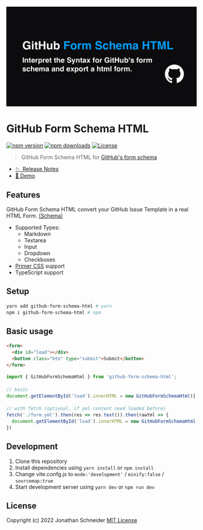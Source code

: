 ![GitHub Form Schema HTML](./banner.jpg)

# GitHub Form Schema HTML

[![npm version][npm-version-src]][npm-version-href]
[![npm downloads][npm-downloads-src]][npm-downloads-href]
[![License][license-src]][license-href]

> GitHub Form Schema HTML for [GitHub's form schema](https://docs.github.com/en/communities/using-templates-to-encourage-useful-issues-and-pull-requests/syntax-for-githubs-form-schema)

- [✨ &nbsp;Release Notes](https://github.com/JonathanSchndr/github-form-schema-html/releases)
- [🔴 Demo](https://codesandbox.io/s/example-github-form-schema-html-7khslb)

## Features

GitHub Form Schema HTML convert your GitHub Issue Template in a real HTML Form. [(Schema)](https://docs.github.com/en/communities/using-templates-to-encourage-useful-issues-and-pull-requests/syntax-for-githubs-form-schema)

- Supported Types:
  - Markdown
  - Textarea
  - Input
  - Dropdown
  - Checkboxes
- [Primer CSS](https://primer.style/) support
- TypeScript support


## Setup

```sh
yarn add github-form-schema-html # yarn
npm i github-form-schema-html # npm
```

## Basic usage

```html
<form>
  <div id="load"></div>
  <button class="btn" type="submit">Submit</button>
</form>
```

```javascript
import { GitHubFormSchemaHtml } from 'github-form-schema-html';

// basic
document.getElementById('load').innerHTML = new GitHubFormSchemaHtml({ yml: rawYml }).render();

// with fetch (optional, if yml content need loaded before)
fetch('./form.yml').then(res => res.text()).then(rawYml => {
  document.getElementById('load').innerHTML = new GitHubFormSchemaHtml({ yml: rawYml }).render();
})
```

## Development

1. Clone this repository
2. Install dependencies using `yarn install` or `npm install`
3. Change vite.confg.js to `mode:'development'` / `minify:false` / `sourcemap:true`
4. Start development server using `yarn dev` or `npm run dev`

## License

Copyright (c) 2022 Jonathan Schneider
[MIT License](./LICENSE)

<!-- Badges -->

[npm-version-src]: https://img.shields.io/npm/v/github-form-schema-html/latest.svg
[npm-version-href]: https://npmjs.com/package/github-form-schema-html
[npm-downloads-src]: https://img.shields.io/npm/dt/github-form-schema-html.svg
[npm-downloads-href]: https://npmjs.com/package/github-form-schema-html
[license-src]: https://img.shields.io/npm/l/github-form-schema-html.svg
[license-href]: https://npmjs.com/package/github-form-schema-html
